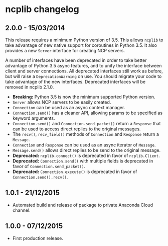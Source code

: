 # ncplib changelog

## 2.0.0 - 15/03/2014

This release requires a minimum Python version of 3.5. This allows `ncplib` to take advantage of new native support
for coroutines in Python 3.5. It also provides a new `Server` interface for creating NCP servers.

A number of interfaces have been deprecated in order to take better advantage of Python 3.5 async features, and to
unify the interface between client and server connections. All deprecated interfaces still work as before, but will
raise a `DeprecationWarning` on use. You should migrate your code to take advantage of the new interfaces. Deprecated
interfaces will be removed in ncplib 2.1.0.

- **Breaking:** Python 3.5 is now the minimum supported Python version.
- `Server` allows NCP servers to be easily created.
- `Connection` can be used as an async context manager.
- `Connection.send()` has a cleaner API, allowing params to be specified as keyword arguments.
- `Connection.send()` and `Connection.send_packet()` return a `Response` that can be used to access direct replies to
  the original messages.
- The `recv()`, `recv_field()` methods of `Connection` and `Response` return a `Message`.
- `Connection` and `Response` can be used as an async iterator of `Message`.
- `Message.send()` allows direct replies to be send to the original message.
- **Deprecated:** `ncplib.connect()` is deprecated in favor of `ncplib.Client`.
- **Deprecated:** `Connection.send()` with multiple fields is deprecated in favor of `Connection.send_packet()`.
- **Deprecated:** `Connection.execute()` is deprecated in favor of `Connection.send().recv()`.


## 1.0.1 - 21/12/2015

- Automated build and release of package to private Anaconda Cloud channel.


## 1.0.0 - 07/12/2015

- First production release.
